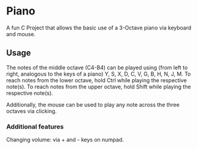 # Piano

A fun C Project that allows the basic use of a 3-Octave piano via keyboard and mouse.

## Usage

The notes of the middle octave (C4-B4) can be played using (from left to right, analogous to the keys of a piano) Y, S, X, D, C, V, G, B, H, N, J, M. To reach notes from the lower octave, hold Ctrl while playing the respective note(s). To reach notes from the upper octave, hold Shift while playing the respective note(s).

Additionally, the mouse can be used to play any note across the three octaves via clicking.

### Additional features

Changing volume: via + and - keys on numpad.
